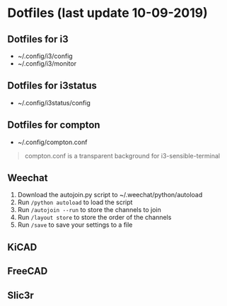 # Dotfiles (last update 10-09-2019)
## Dotfiles for i3

* ~/.config/i3/config
* ~/.config/i3/monitor

## Dotfiles for i3status

* ~/.config/i3status/config

## Dotfiles for compton

* ~/.config/compton.conf

> compton.conf is a transparent background for i3-sensible-terminal

## Weechat
1. Download the autojoin.py script to ~/.weechat/python/autoload
2. Run `/python autoload` to load the script
3. Run `/autojoin --run` to store the channels to join
4. Run `/layout store` to store the order of the channels
5. Run `/save` to save your settings to a file

## KiCAD

## FreeCAD

## Slic3r

